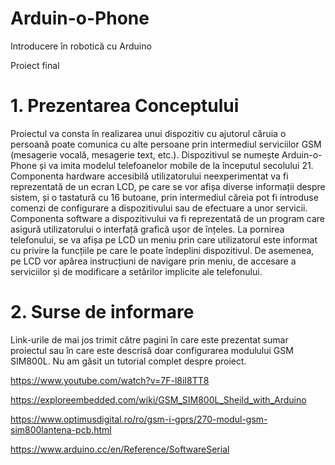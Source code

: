 # Arduin-o-Phone
Introducere în robotică cu Arduino

Proiect final

# 1. Prezentarea Conceptului

Proiectul va consta în realizarea unui dispozitiv cu ajutorul căruia o persoană poate comunica cu alte persoane prin intermediul serviciilor GSM (mesagerie vocală, mesagerie text, etc.). Dispozitivul se numește Arduin-o-Phone și va imita modelul telefoanelor mobile de la începutul secolului 21. Componenta hardware accesibilă utilizatorului neexperimentat va fi reprezentată de un ecran LCD, pe care se vor afișa diverse informații despre sistem, și o tastatură cu 16 butoane, prin intermediul căreia pot fi introduse comenzi de configurare a dispozitivului sau de efectuare a unor servicii. Componenta software a dispozitivului va fi reprezentată de un program care asigură utilizatorului o interfață grafică ușor de înțeles. La pornirea telefonului, se va afișa pe LCD un meniu prin care utilizatorul este informat cu privire la funcțiile pe care le poate îndeplini dispozitivul. De asemenea, pe LCD vor apărea instrucțiuni de navigare prin meniu, de accesare a serviciilor și de modificare a setărilor implicite ale telefonului.

# 2. Surse de informare

Link-urile de mai jos trimit către pagini în care este prezentat sumar proiectul sau în care este descrisă doar configurarea modulului GSM SIM800L. Nu am găsit un tutorial complet despre proiect.

https://www.youtube.com/watch?v=7F-l8iI8TT8

https://exploreembedded.com/wiki/GSM_SIM800L_Sheild_with_Arduino

https://www.optimusdigital.ro/ro/gsm-i-gprs/270-modul-gsm-sim800lantena-pcb.html

https://www.arduino.cc/en/Reference/SoftwareSerial
